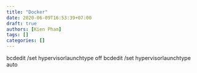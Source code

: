 ```yaml
---
title: "Docker"
date: 2020-06-09T16:53:39+07:00
draft: true
authors: [Kien Pham]
tags: []
categories: []
---
```

bcdedit /set hypervisorlaunchtype off
bcdedit /set hypervisorlaunchtype auto
